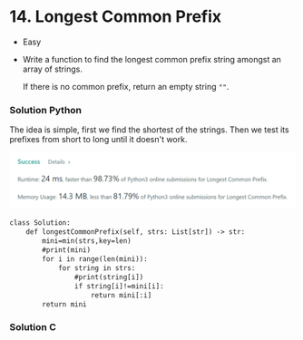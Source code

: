 # 14. Longest Common Prefix

* Easy
*   Write a function to find the longest common prefix string amongst an array of strings.

    If there is no common prefix, return an empty string `""`.

### Solution Python&#x20;

The idea is simple, first we find the shortest of the strings. Then we test its prefixes from short to long until it doesn't work.&#x20;

![](<../.gitbook/assets/image (11) (1) (1) (1).png>)

```
class Solution:
    def longestCommonPrefix(self, strs: List[str]) -> str:
        mini=min(strs,key=len)
        #print(mini)
        for i in range(len(mini)):
            for string in strs:
                #print(string[i])
                if string[i]!=mini[i]:
                    return mini[:i]
        return mini
```

### Solution C

